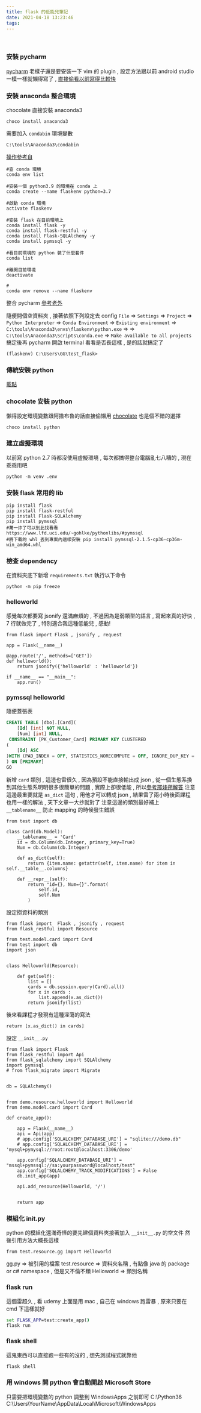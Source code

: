 ```yaml
---
title: flask 的低能兒筆記
date: 2021-04-18 13:23:46
tags:
---
```

&nbsp;
<!-- more -->

### 安裝 pycharm
[pycharm](https://www.jetbrains.com/pycharm/)
老樣子還是要安裝一下 vim 的 plugin , 設定方法跟以前 android studio 一模一樣就懶得寫了 , [直接偷看以前寫得比較快](https://weber87na.github.io/2021/02/21/Android-Studio-vim-mode/)

### 安裝 anaconda 整合環境
chocolate 直接安裝 anaconda3
```
choco install anaconda3
```

需要加入 `condabin` 環境變數
```
C:\tools\Anaconda3\condabin
```

[操作參考自](https://medium.com/python4u/%E7%94%A8conda%E5%BB%BA%E7%AB%8B%E5%8F%8A%E7%AE%A1%E7%90%86python%E8%99%9B%E6%93%AC%E7%92%B0%E5%A2%83-b61fd2a76566)

```
#查 conda 環境
conda env list

#安裝一個 python3.9 的環境在 conda 上
conda create --name flaskenv python=3.7

#啟動 conda 環境
activate flaskenv

#安裝 flask 在目前環境上
conda install flask -y
conda install flask-restful -y
conda install Flask-SQLAlchemy -y
conda install pymssql -y

#看目前環境的 python 裝了什麼套件
conda list

#離開目前環境
deactivate

#
conda env remove --name flaskenv
```

整合 pycharm [參考老外](https://medium.com/infinity-aka-aseem/how-to-setup-pycharm-with-an-anaconda-virtual-environment-already-created-fb927bacbe61)

隨便開個空資料夾 , 接著依照下列設定去 config 
`File` => `Settings` => `Project` => `Python Interpreter` => `Conda Environment` => `Existing environment` => 
`C:\tools\Anaconda3\envs\flaskenv\python.exe` =>  => `C:\tools\Anaconda3\Scripts\conda.exe` => `Make available to all projects`
搞定後再 pycharm 開啟 terminal 看看是否長這樣 , 是的話就搞定了
```
(flaskenv) C:\Users\GG\test_flask>
```

### 傳統安裝 python
[載點](https://www.python.org/downloads/)


### chocolate 安裝 python
懶得設定環境變數跟阿撒布魯的話直接偷懶用 [chocolate](https://community.chocolatey.org/packages?q=python) 也是個不錯的選擇
```
choco install python
```

### 建立虛擬環境
以前寫 python 2.7 時都沒使用虛擬環境 , 每次都搞得整台電腦亂七八糟的 , 現在乖乖用吧
```
python -m venv .env
```

### 安裝 flask 常用的 lib
```
pip install flask
pip install flask-restful
pip install Flask-SQLAlchemy
pip install pymssql
#萬一炸了可以到此找看看 https://www.lfd.uci.edu/~gohlke/pythonlibs/#pymssql
#將下載的 whl 丟到專案內這樣安裝 pip install pymssql-2.1.5-cp36-cp36m-win_amd64.whl
```

### 檢查 dependency
在資料夾底下新增 `requirements.txt` 執行以下命令
```
python -m pip freeze
```

### helloworld
感覺每次都要寫 jsonify 還滿麻煩的 , 不過因為是弱類型的語言 , 寫起來真的好快 , 7 行就做完了 , 特別適合我這種低能兒 , 感動!
```
from flask import Flask , jsonify , request

app = Flask(__name__)

@app.route('/', methods=['GET'])
def helloworld():
    return jsonify({'helloworld' : 'helloworld'})

if __name__ == "__main__":
    app.run()

```

### pymssql helloworld
隨便蓋張表
``` sql
CREATE TABLE [dbo].[Card](
	[Id] [int] NOT NULL,
	[Num] [int] NULL,
 CONSTRAINT [PK_Customer_Card] PRIMARY KEY CLUSTERED
(
	[Id] ASC
)WITH (PAD_INDEX = OFF, STATISTICS_NORECOMPUTE = OFF, IGNORE_DUP_KEY = OFF, ALLOW_ROW_LOCKS = ON, ALLOW_PAGE_LOCKS = ON) ON [PRIMARY]
) ON [PRIMARY]
GO
```
新增 `card` 類別 , 這邊也雷很久 , 因為預設不能直接輸出成 json , 從一個生態系換到其他生態系明明很多很簡單的問題 , 實際上卻很低能 , 所以[參考邢烽朔解答](https://stackoverflow.com/questions/5022066/how-to-serialize-sqlalchemy-result-to-json)
注意這邊最重要就是 `as_dict` 這句 , 用他才可以轉成 json , 結果雷了兩小時後面課程也用一樣的解法 , 天下文章一大抄就對了
注意這邊的類別最好補上 `__tablename__` 防止 mapping 的時候發生錯誤
```
from test import db

class Card(db.Model):
	__tablename__ = 'Card'
    id = db.Column(db.Integer, primary_key=True)
    Num = db.Column(db.Integer)

    def as_dict(self):
        return {item.name: getattr(self, item.name) for item in self.__table__.columns}

    def __repr__(self):
        return "id={}, Num={}".format(
            self.id,
            self.Num
        )
```
設定撈資料的類別
```
from flask import  Flask , jsonify , request
from flask_restful import Resource

from test.model.card import Card
from test import db
import json


class Helloworld(Resource):

    def get(self):
        list = []
        cards = db.session.query(Card).all()
        for x in cards :
            list.append(x.as_dict())
        return jsonify(list)

```

後來看課程才發現有這種淫蕩的寫法
```
return [x.as_dict() in cards]
```

設定 `__init__.py`
```
from flask import Flask
from flask_restful import Api
from flask_sqlalchemy import SQLAlchemy
import pymssql
# from flask_migrate import Migrate


db = SQLAlchemy()


from demo.resource.helloworld import Helloworld
from demo.model.card import Card

def create_app():

    app = Flask(__name__)
    api = Api(app)
    # app.config['SQLALCHEMY_DATABASE_URI'] = "sqlite:///demo.db"
    # app.config['SQLALCHEMY_DATABASE_URI'] = 'mysql+pymysql://root:root@localhost:3306/demo'
	
    app.config['SQLALCHEMY_DATABASE_URI'] = "mssql+pymssql://sa:yourpassword@localhost/test"
    app.config['SQLALCHEMY_TRACK_MODIFICATIONS'] = False
    db.init_app(app)

    api.add_resource(Helloworld, '/')


    return app
```

### 模組化 __init__.py
python 的模組化還滿奇怪的要先建個資料夾接著加入 `__init__.py` 的空文件
然後引用方法大概長這樣
```
from test.resource.gg import Helloworld
```
gg.py => 被引用的檔案
test.resource => 資料夾名稱 , 有點像 java 的 package or c# namespace , 但是又不倫不類
Helloworld => 類別名稱

### flask run
這個雷超久 , 看 udemy 上面是用 mac , 自己在 windows 跑雷暴 , 原來只要在 cmd 下這樣就好
``` cmd
set FLASK_APP=test:create_app()
flask run
```

### flask shell
這鬼東西可以直接跑一些有的沒的 , 想先測試程式就靠他
```
flask shell
```
### 用 windows 開 python 會自動開啟 Microsoft Store
只需要把環境變數的 python 調整到 WindowsApps 之前即可
C:\Python36
C:\Users\YourName\AppData\Local\Microsoft\WindowsApps
